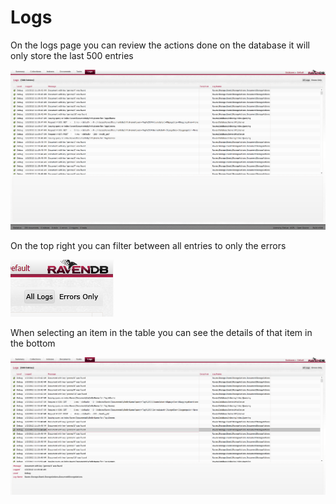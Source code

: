 # Logs

On the logs page you can review the actions done on the database it will only store the last 500 entries

![](Images/Logs1.PNG)

On the top right you can filter between all entries to only the errors

![](Images/Logs2.PNG)

When selecting an item in the table you can see the details of that item in the bottom

![](Images/Logs3.PNG)